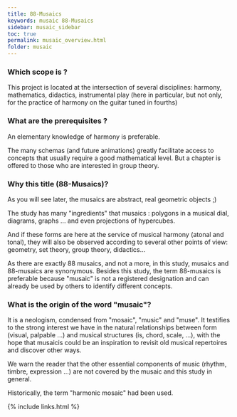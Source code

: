```yaml
---
title: 88-Musaics
keywords: musaic 88-Musaics
sidebar: musaic_sidebar
toc: true
permalink: musaic_overview.html
folder: musaic
---
```


### Which scope is ?

This project is located at the intersection of several disciplines: harmony, mathematics, didactics, instrumental play (here in particular, but not only, for the practice of harmony on the guitar tuned in fourths)

### What are the prerequisites ?

An elementary knowledge of harmony is preferable.

The many schemas (and future animations) greatly facilitate access to concepts that usually require a good mathematical level. But a chapter is offered to those who are interested in group theory.

### Why this title (88-Musaics)?

As you will see later, the musaics are abstract, real geometric objects ;)

The study has many "ingredients" that musaics : polygons in a musical dial, diagrams, graphs ... and even projections of hypercubes.

And if these forms are here at the service of musical harmony (atonal and tonal), they will also be observed according to several other points of view: geometry, set theory, group theory, didactics...

As there are exactly 88 musaics, and not a more, in this study, musaics and 88-musaics are synonymous. Besides this study, the term 88-musaics is preferable because "musaic" is not a registered designation and can already be used by others to identify different concepts.

### What is the origin of the word "musaic"?

It is a neologism, condensed from "mosaic", "music" and "muse". It testifies to the strong interest we have in the natural relationships between form (visual, palpable ...) and musical structures (is, chord, scale, ...), with the hope that musaicis could be an inspiration to revisit old musical repertoires and discover other ways.

We warn the reader that the other essential components of music (rhythm, timbre, expression ...) are not covered by the musaic and this study in general.

Historically, the term "harmonic mosaic" had been used.


{% include links.html %}
